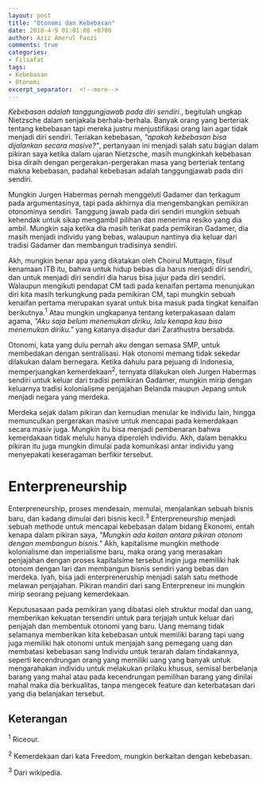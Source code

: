 ```yaml
---
layout: post
title: "Otonomi dan Kebebasan"
date: 2018-4-9 01:01:00 +0700
author: Aziz Amerul Faozi
comments: true
categories:
- Filsafat
tags:
- Kebebasan
- Otonomi
excerpt_separator:  <!--more-->
---
```


*Kebebasan adalah tanggungjawab pada diri sendiri.*, begitulah ungkap Nietzsche dalam senjakala berhala-berhala. Banyak orang yang berteriak tentang kebebasan tapi mereka justru menjustifikasi orang lain agar tidak menjadi diri sendiri. Teriakan kebebasan, *"apakah kebebasan bisa dijalankan secara masive?"*, pertanyaan ini menjadi salah satu bagian dalam pikiran saya ketika dalam ujaran Nietzsche, masih mungkinkah kebebasan bisa diraih dengan pergerakan-pergerakan masa yang berteriak tentang makna kebebasan, padahal kebebasan adalah tanggungjawab pada diri sendiri. 

Mungkin Jurgen Habermas pernah menggeluti Gadamer dan terkagum pada argumentasinya, tapi pada akhirnya dia mengembangkan pemikiran otonominya sendiri. Tanggung jawab pada diri sendiri mungkin sebuah kehendak untuk sikap mengambil pilihan dan menerima resiko yang dia ambil. Mungkin saja ketika dia masih terikat pada pemikiran Gadamer, dia masih menjadi individu yang bebas, walaupun nantinya dia keluar dari tradisi Gadamer dan membangun tradisinya sendiri. 

Akh, mungkin benar apa yang dikatakan oleh Choirul Muttaqin, filsuf kenamaan ITB itu, bahwa untuk hidup bebas dia harus menjadi diri sendiri, dan untuk menjadi diri sendiri dia harus bisa jujur pada diri sendiri. Walaupun mengikuti pendapat CM tadi pada kenaifan pertama menunjukan diri kita masih terkungkung pada pemikiran CM, tapi mungkin sebuah kenaifan pertama merupakan syarat untuk bisa masuk pada tingkat kenaifan berikutnya.<sup>1</sup> Atau mungkin ungkapanya tentang keterpakasaan dalam agama, *"Aku saja belum menemukan diriku, lalu kenapa kau bisa menemukan diriku."* yang katanya disadur dari Zarathustra bersabda. 

Otonomi, kata yang dulu pernah aku dengan semasa SMP, untuk membedakan dengan sentralisasi. Hak otonomi memang tidak sekedar dilakukan dalam bernegara. Ketika dahulu para pejuang di Indonesia, memperjuangkan kemerdekaan<sup>2</sup>, ternyata dilakukan oleh Jurgen Habermas sendiri untuk keluar dari tradisi pemikiran Gadamer, mungkin mirip dengan keluarnya tradisi kolonialisme penjajahan Belanda maupun Jepang untuk menjadi negara yang merdeka. 

Merdeka sejak dalam pikiran dan kemudian menular ke individu lain, hingga memunculkan pergerakan masive untuk mencapai pada kemerdakaan secara masiv juga. Mungkin itu bisa menjadi pembenaran bahwa kemerdakaan tidak melulu hanya diperoleh individu. Akh, dalam benakku pikiran itu juga mungkin dimulai pada komunikasi antar individu yang menyepakati keseragaman berfikir tersebut. 

# Enterpreneurship

Enterpreneurship, proses mendesain, memulai, menjalankan sebuah bisnis baru, dan kadang dimulai dari bisnis kecil.<sup>3</sup> Enterpreneurship menjadi sebuah methode untuk mencapai kebebasan dalam bidang Ekonomi, entah kenapa dalam pikiran saya, *"Mungkin ada kaitan antara pikiran otonom dengan membangun bisnis."* Akh, kapitalisme mungkin methode kolonialisme dan imperialisme baru, maka orang yang merasakan penjajahan dengan proses kapitalsime tersebut ingin juga memiliki hak otonom dengan lari dan membangun bisnis sendiri yang bebas dan merdeka. Iyah, bisa jadi enterpreneruship menjadi salah satu methode melawan penjajahan. Pikiran mandiri dari sang Enterpreneur ini mungkin mirip seorang pejuang kemerdekaan.

Keputusasaan pada pemikiran yang dibatasi oleh struktur modal dan uang, memberikan kekuatan tersendiri untuk para terjajah untuk keluar dari penjajah dan membentuk otonomi yang baru. Uang memang tidak selamanya memberikan kita kebebasan untuk memiliki barang tapi uang juga memiliki hak otonomi untuk menjajah sang pemegang uang dan membatasi kebebasan sang Individu untuk terarah dalam tindakannya, seperti kecendrungan orang yang memiliki uang yang banyak untuk mengarahakan individu untuk melakukan prilaku khusus, semisal berbelanja barang yang mahal atau pada kecendrungan pemilihan barang yang dinilai mahal maka dia berkualitas, tanpa mengecek feature dan keterbatasan dari yang dia belanjakan tersebut. 

## Keterangan

<sup>1</sup> Riceour.

<sup>2</sup> Kemerdekaan dari kata Freedom, mungkin berkaitan dengan kebebasan.

<sup>3</sup> Dari wikipedia.
